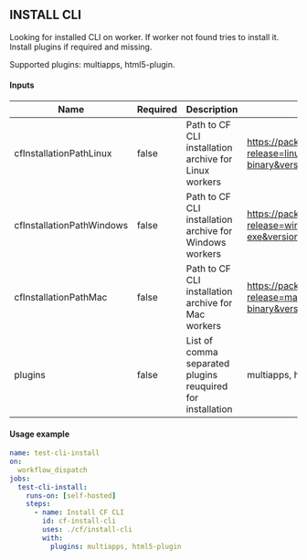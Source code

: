 ## INSTALL CLI

Looking for installed CLI on worker. If worker not found tries to install it. Install plugins if required and missing.

Supported plugins: multiapps, html5-plugin.


#### Inputs

| Name                      | Required | Description                                                | Default                                                                                   |
| --------------------------- | ---------- | :----------------------------------------------------------- | ------------------------------------------------------------------------------------------- |
| cfInstallationPathLinux   | false    | Path to CF CLI installation archive for Linux workers      | https://packages.cloudfoundry.org/stable?release=linux64-binary&version=v8&source=github  |
| cfInstallationPathWindows | false    | Path to CF CLI installation archive for Windows workers    | https://packages.cloudfoundry.org/stable?release=windows64-exe&version=v8&source=github   |
| cfInstallationPathMac     | false    | Path to CF CLI installation archive for Mac workers        | https://packages.cloudfoundry.org/stable?release=macosx64-binary&version=v8&source=github |
| plugins                   | false    | List of comma separated plugins reuquired for installation | multiapps, html5-plugin                                                                   |


#### Usage example

```yaml
name: test-cli-install
on: 
  workflow_dispatch
jobs:
  test-cli-install:
    runs-on: [self-hosted]
    steps:   
      - name: Install CF CLI
        id: cf-install-cli
        uses: ./cf/install-cli
        with:
          plugins: multiapps, html5-plugin
```
